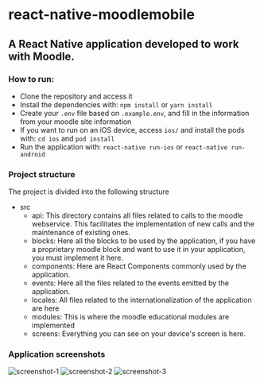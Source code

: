 # react-native-moodlemobile
## A React Native application developed to work with Moodle.

### How to run:
* Clone the repository and access it
* Install the dependencies with: `npm install` or `yarn install`
* Create your `.env` file based on `.example.env`, and fill in the information from your moodle site information
* If you want to run on an iOS device, access `ios/` and install the pods with: `cd ios` and `pod install`
* Run the application with: `react-native run-ios` or `react-native run-android`

### Project structure

The project is divided into the following structure

* src
  * api: This directory contains all files related to calls to the moodle webservice. This facilitates the implementation of new calls and the maintenance of existing ones.
  * blocks: Here all the blocks to be used by the application, if you have a proprietary moodle block and want to use it in your application, you must implement it here.
  * components: Here are React Components commonly used by the application.
  * events: Here all the files related to the events emitted by the application.
  * locales: All files related to the internationalization of the application are here
  * modules: This is where the moodle educational modules are implemented
  * screens: Everything you can see on your device's screen is here.

### Application screenshots

![screenshot-1](https://raw.githubusercontent.com/costvin15/react-native-moodlemobile/develop/docs/assets/screenshot-1.png) ![screenshot-2](https://raw.githubusercontent.com/costvin15/react-native-moodlemobile/develop/docs/assets/screenshot-2.png) ![screenshot-3](https://raw.githubusercontent.com/costvin15/react-native-moodlemobile/develop/docs/assets/screenshot-3.png)